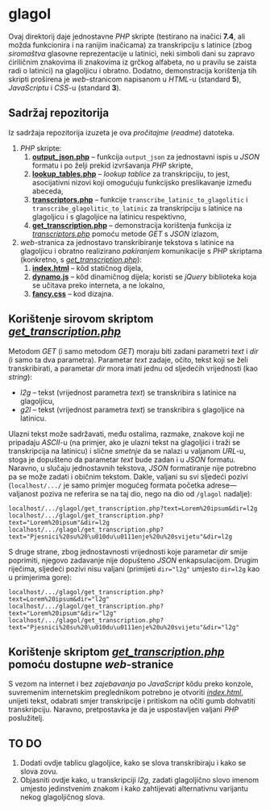#   glagol

Ovaj direktorij daje jednostavne *PHP* skripte (testirano na inačici **7.4**, ali možda funkcionira i na ranijim inačicama) za transkripciju s latinice (zbog *siromaštva* glasovne reprezentacije u latinici, neki simboli dani su zapravo ćiriličnim znakovima ili znakovima iz grčkog alfabeta, no u pravilu se zaista radi o latinici) na glagoljicu i obratno. Dodatno, demonstracija korištenja tih skripti proširena je *web*-stranicom napisanom u *HTML*-u (standard **5**), *JavaScriptu* i *CSS*-u (standard **3**).

##  Sadržaj repozitorija

Iz sadržaja repozitorija izuzeta je ova *pročitajme* (*readme*) datoteka.

1.  *PHP* skripte:
    1.  [**output_json.php**](output_json.php) &ndash; funkcija `output_json` za jednostavni ispis u *JSON* formatu i po želji prekid izvršavanja *PHP* skripte,
    2.  [**lookup_tables.php**](lookup_tables.php) &ndash; *lookup tablice* za transkripciju, to jest, asocijativni nizovi koji omogućuju funkcijsko preslikavanje između abeceda,
    3.  [**transcriptors.php**](transcriptors.php) &ndash; funkcije `transcribe_latinic_to_glagolitic` i `transcribe_glagolitic_to_latinic` za transkripciju s latinice na glagoljicu i s glagoljice na latinicu respektivno,
    4.  [**get_transcription.php**](get_transcription.php) &ndash; demonstracija korištenja funkcija iz [*transcriptors.php*](transcriptors.php) pomoću metode *GET* s *JSON* izlazom,
2.  *web*-stranica za jednostavo transkribiranje tekstova s latinice na glagoljicu i obratno realizirano *pakiranjem* komunikacije s *PHP* skriptama (konkretno, s [*get_transcription.php*](get_transcription.php)):
    1.  [**index.html**](index.html) &ndash; k&ocirc;d statičnog dijela,
    2.  [**dynamo.js**](dynamo.js) &ndash; k&ocirc;d dinamičnog dijela; koristi se *jQuery* biblioteka koja se učitava preko interneta, a ne lokalno,
    3.  [**fancy.css**](fancy.css) &ndash; kod dizajna.

##  Korištenje sirovom skriptom [*get_transcription.php*](get_transcription.php)

Metodom *GET* (i samo metodom *GET*) moraju biti zadani parametri *text* i *dir* (i samo ta dva parametra). Parametar *text* zadaje, očito, tekst koji se želi transkribirati, a parametar *dir* mora imati jednu od sljedećih vrijednosti (kao *string*):

*   *l2g* &ndash; tekst (vrijednost parametra *text*) se transkribira s latinice na glagoljicu,
*   *g2l* &ndash; tekst (vrijednost parametra *text*) se transkribira s glagoljice na latinicu.

Ulazni tekst može sadržavati, među ostalima, razmake, znakove koji ne pripadaju *ASCII*-u (na primjer, ako je ulazni tekst na glagoljici i traži se transkripcija na latinicu) i slične *smetnje* da se nalazi u valjanom *URL*-u, stoga je dopušteno da parametar *text* bude zadan i u *JSON* formatu. Naravno, u slučaju jednostavnih tekstova, *JSON* formatiranje nije potrebno pa se može zadati i običnim tekstom. Dakle, valjani su svi sljedeći pozivi (`localhost/.../` je samo primjer mogućeg formata početka adrese&mdash;valjanost poziva ne referira se na taj dio, nego na dio od `/glagol` nadalje):

```
localhost/.../glagol/get_transcription.php?text=Lorem%20ipsum&dir=l2g
localhost/.../glagol/get_transcription.php?text="Lorem%20ipsum"&dir=l2g
localhost/.../glagol/get_transcription.php?text="Pjesnici%20su%20\u010du\u0111enje%20u%20svijetu"&dir=l2g
```

S druge strane, zbog jednostavnosti vrijednosti koje parametar *dir* smije poprimiti, njegovo zadavanje nije dopušteno *JSON* enkapsulacijom. Drugim riječima, sljedeći pozivi nisu valjani (primijeti `dir="l2g"` umjesto `dir=l2g` kao u primjerima gore):

```
localhost/.../glagol/get_transcription.php?text=Lorem%20ipsum&dir="l2g"
localhost/.../glagol/get_transcription.php?text="Lorem%20ipsum"&dir="l2g"
localhost/.../glagol/get_transcription.php?text="Pjesnici%20su%20\u010du\u0111enje%20u%20svijetu"&dir="l2g"
```

##  Korištenje skriptom [*get_transcription.php*](get_transcription.php) pomoću dostupne *web*-stranice

S vezom na internet i bez *zajebavanja* po *JavaScript* k&ocirc;du preko konzole, suvremenim internetskim preglednikom potrebno je otvoriti [*index.html*](index.html), unijeti tekst, odabrati smjer transkripcije i pritiskom na očiti gumb dohvatiti transkripciju. Naravno, pretpostavka je da je uspostavljen valjani *PHP* poslužitelj.

## TO DO

1.  Dodati ovdje tablicu glagoljice, kako se slova transkribiraju i kako se slova zovu.
2.  Objasniti ovdje kako, u transkripciji *l2g*, zadati glagoljično slovo imenom umjesto jedinstvenim znakom i kako zahtijevati alternativnu varijantu nekog glagoljičnog slova.
